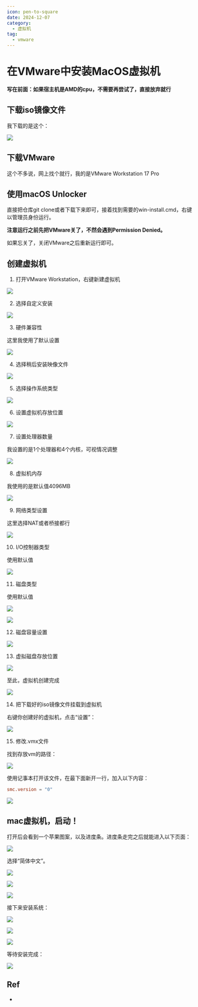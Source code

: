 ```yaml
---
icon: pen-to-square
date: 2024-12-07
category:
  - 虚拟机
tag:
  - vmware
---
```


# 在VMware中安装MacOS虚拟机

**写在前面：如果宿主机是AMD的cpu，不需要再尝试了，直接放弃就行**

## 下载iso镜像文件

[](https://archive.org/download/macos_iso)


我下载的是这个：

![](/assets/images/虚拟机/macos-iso.png)

## 下载VMware

这个不多说，网上找个就行，我的是VMware Workstation 17 Pro

## 使用macOS Unlocker

[](https://github.com/BDisp/unlocker)

直接把仓库git clone或者下载下来即可，接着找到需要的win-install.cmd，右键以管理员身份运行。

**注意运行之前先把VMware关了，不然会遇到Permission Denied。**

如果忘关了，关闭VMware之后重新运行即可。

## 创建虚拟机

1. 打开VMware Workstation，右键新建虚拟机

![](/assets/images/虚拟机/新建虚拟机.png)

2. 选择自定义安装

![](/assets/images/虚拟机/step2.png)

3. 硬件兼容性

这里我使用了默认设置

![](/assets/images/虚拟机/step3.png)

4. 选择稍后安装映像文件

![](/assets/images/虚拟机/step4.png)

5. 选择操作系统类型

![](/assets/images/虚拟机/step5.png)

6. 设置虚拟机存放位置

![](/assets/images/虚拟机/step6.png)

7. 设置处理器数量

我设置的是1个处理器和4个内核，可视情况调整

![](/assets/images/虚拟机/step7.png)

8. 虚拟机内存

我使用的是默认值4096MB

![](/assets/images/虚拟机/step8.png)

9. 网络类型设置

这里选择NAT或者桥接都行

![](/assets/images/虚拟机/step9.png)

10. I/O控制器类型

使用默认值

![](/assets/images/虚拟机/step10.png)

11. 磁盘类型

使用默认值

![](/assets/images/虚拟机/step11-1.png)

![](/assets/images/虚拟机/step11-2.png)

12. 磁盘容量设置

![](/assets/images/虚拟机/step12.png)

13. 虚拟磁盘存放位置

![](/assets/images/虚拟机/step13.png)

至此，虚拟机创建完成

![](/assets/images/虚拟机/创建完毕.png)

14. 把下载好的iso镜像文件挂载到虚拟机

右键你创建好的虚拟机，点击“设置”：

![](/assets/images/虚拟机/step14.png)

15. 修改.vmx文件

找到存放vm的路径：

![](/assets/images/虚拟机/step15.png)

使用记事本打开该文件，在最下面新开一行，加入以下内容：

```toml
smc.version = "0"
```

![](/assets/images/虚拟机/修改smc.version.png)

## mac虚拟机，启动！

打开后会看到一个苹果图案，以及进度条。进度条走完之后就能进入以下页面：

![](/assets/images/虚拟机/虚拟机启动.png)

选择“简体中文”。

![](/assets/images/虚拟机/磁盘工具.png)

![](/assets/images/虚拟机/清空磁盘.png)

![](/assets/images/虚拟机/清空磁盘2.png)

接下来安装系统：

![](/assets/images/虚拟机/安装系统.png)

![](/assets/images/虚拟机/安装系统-继续.png)

![](/assets/images/虚拟机/安装系统-选择磁盘.png)

等待安装完成：

![](/assets/images/虚拟机/安装系统-waiting.png)


## Ref

- [](https://hackmd.io/@enoladne/BJjgo8R6F)
